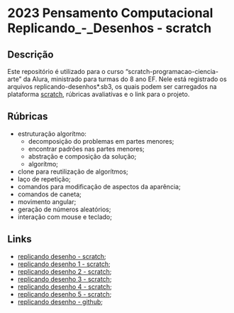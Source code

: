 # 2023 Pensamento Computacional Replicando_-_Desenhos - scratch

## Descrição

Este repositório é utilizado para o curso “scratch-programacao-ciencia-arte” da Alura, ministrado para turmas do 8 ano EF. Nele está registrado os arquivos replicando-desenhos*.sb3, os quais podem ser carregados na plataforma [scratch](scratch.com), rúbricas avaliatívas e o link para o projeto.

## Rúbricas

* estruturação algorítmo:
  * decomposição do problemas em partes menores;
  * encontrar padrões nas partes menores;
  * abstração e composição da solução;
  * algorítmo;
* clone para reutilização de algorítmos;
* laço de repetição;
* comandos para modificação de aspectos da aparência;
* comandos de caneta;
* movimento angular;
* geração de números aleatórios;
* interação com mouse e teclado;


## Links
* [replicando desenho - scratch](https://scratch.mit.edu/projects/874151459);
* [replicando desenho 1 - scratch](https://scratch.mit.edu/projects/874406221);
* [replicando desenho 2 - scratch](https://scratch.mit.edu/projects/874407015);
* [replicando desenho 3 - scratch](https://scratch.mit.edu/projects/874408360);
* [replicando desenho 4 - scratch](https://scratch.mit.edu/projects/874408657);
* [replicando desenho 5 - scratch](https://scratch.mit.edu/projects/874410747);
* [replicando desenho - github](https://github.com/pFransozi/2023-PC-SCRATCH-REPLICANDO-DESENHOS);
